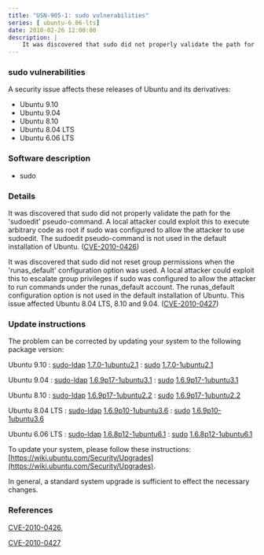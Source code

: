 ```yaml
---
title: "USN-905-1: sudo vulnerabilities"
series: [ ubuntu-6.06-lts]
date: 2010-02-26 12:00:00
description: |
    It was discovered that sudo did not properly validate the path for the &#39;sudoedit&#39; pseudo-command. A local attacker could exploit this to execute arbitrary code as root if sudo was configured to allow the attacker to use sudoedit. The sudoedit pseudo-command is not used in the default installation of Ubuntu. ([CVE-2010-0426](http://people.ubuntu.com/~ubuntu-security/cve/CVE-2010-0426))
--- 
```

 
### sudo vulnerabilities

A security issue affects these releases of Ubuntu and its derivatives:

* Ubuntu 9.10
* Ubuntu 9.04
* Ubuntu 8.10
* Ubuntu 8.04 LTS
* Ubuntu 6.06 LTS

### Software description

* sudo 

### Details

It was discovered that sudo did not properly validate the path for the &#39;sudoedit&#39; pseudo-command. A local attacker could exploit this to execute arbitrary code as root if sudo was configured to allow the attacker to use sudoedit. The sudoedit pseudo-command is not used in the default installation of Ubuntu. ([CVE-2010-0426](http://people.ubuntu.com/~ubuntu-security/cve/CVE-2010-0426))

It was discovered that sudo did not reset group permissions when the &#39;runas_default&#39; configuration option was used. A local attacker could exploit this to escalate group privileges if sudo was configured to allow the attacker to run commands under the runas_default account. The runas_default configuration option is not used in the default installation of Ubuntu. This issue affected Ubuntu 8.04 LTS, 8.10 and 9.04. ([CVE-2010-0427](http://people.ubuntu.com/~ubuntu-security/cve/CVE-2010-0427)) 

### Update instructions

The problem can be corrected by updating your system to the following package version:

Ubuntu 9.10
 : [sudo-ldap](https://launchpad.net/ubuntu/+source/sudo) <span> [1.7.0-1ubuntu2.1](https://launchpad.net/ubuntu/+source/sudo/1.7.0-1ubuntu2.1) </span> 
 : [sudo](https://launchpad.net/ubuntu/+source/sudo) <span> [1.7.0-1ubuntu2.1](https://launchpad.net/ubuntu/+source/sudo/1.7.0-1ubuntu2.1) </span> 

Ubuntu 9.04
 : [sudo-ldap](https://launchpad.net/ubuntu/+source/sudo) <span> [1.6.9p17-1ubuntu3.1](https://launchpad.net/ubuntu/+source/sudo/1.6.9p17-1ubuntu3.1) </span> 
 : [sudo](https://launchpad.net/ubuntu/+source/sudo) <span> [1.6.9p17-1ubuntu3.1](https://launchpad.net/ubuntu/+source/sudo/1.6.9p17-1ubuntu3.1) </span> 

Ubuntu 8.10
 : [sudo-ldap](https://launchpad.net/ubuntu/+source/sudo) <span> [1.6.9p17-1ubuntu2.2](https://launchpad.net/ubuntu/+source/sudo/1.6.9p17-1ubuntu2.2) </span> 
 : [sudo](https://launchpad.net/ubuntu/+source/sudo) <span> [1.6.9p17-1ubuntu2.2](https://launchpad.net/ubuntu/+source/sudo/1.6.9p17-1ubuntu2.2) </span> 

Ubuntu 8.04 LTS
 : [sudo-ldap](https://launchpad.net/ubuntu/+source/sudo) <span> [1.6.9p10-1ubuntu3.6](https://launchpad.net/ubuntu/+source/sudo/1.6.9p10-1ubuntu3.6) </span> 
 : [sudo](https://launchpad.net/ubuntu/+source/sudo) <span> [1.6.9p10-1ubuntu3.6](https://launchpad.net/ubuntu/+source/sudo/1.6.9p10-1ubuntu3.6) </span> 

Ubuntu 6.06 LTS
 : [sudo-ldap](https://launchpad.net/ubuntu/+source/sudo) <span> [1.6.8p12-1ubuntu6.1](https://launchpad.net/ubuntu/+source/sudo/1.6.8p12-1ubuntu6.1) </span> 
 : [sudo](https://launchpad.net/ubuntu/+source/sudo) <span> [1.6.8p12-1ubuntu6.1](https://launchpad.net/ubuntu/+source/sudo/1.6.8p12-1ubuntu6.1) </span> 

To update your system, please follow these instructions: [https://wiki.ubuntu.com/Security/Upgrades](https://wiki.ubuntu.com/Security/Upgrades).

In general, a standard system upgrade is sufficient to effect the necessary changes. 

### References

 [CVE-2010-0426](http://people.ubuntu.com/~ubuntu-security/cve/CVE-2010-0426), 

 [CVE-2010-0427](http://people.ubuntu.com/~ubuntu-security/cve/CVE-2010-0427)
 
